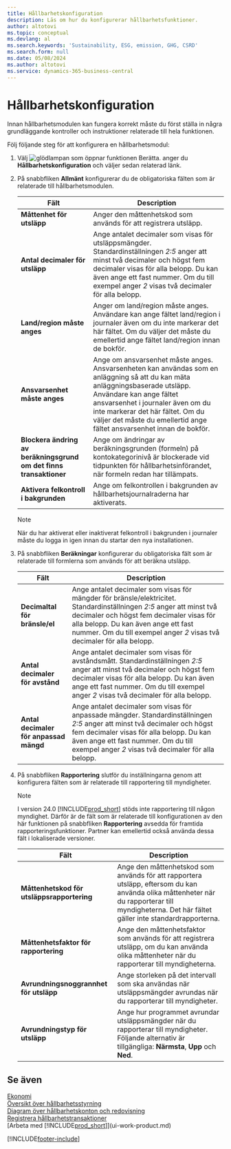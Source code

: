 ```yaml
---
title: Hållbarhetskonfiguration
description: Läs om hur du konfigurerar hållbarhetsfunktioner.
author: altotovi
ms.topic: conceptual
ms.devlang: al
ms.search.keywords: 'Sustainability, ESG, emission, GHG, CSRD'
ms.search.form: null
ms.date: 05/08/2024
ms.author: altotovi
ms.service: dynamics-365-business-central
---
```


# Hållbarhetskonfiguration

Innan hållbarhetsmodulen kan fungera korrekt måste du först ställa in några grundläggande kontroller och instruktioner relaterade till hela funktionen.

Följ följande steg för att konfigurera en hållbarhetsmodul:

1. Välj ![glödlampan som öppnar funktionen Berätta.](media/ui-search/search_small.png "Berätta vad du vill göra") anger du **Hållbarhetskonfiguration** och väljer sedan relaterad länk.
2. På snabbfliken **Allmänt** konfigurerar du de obligatoriska fälten som är relaterade till hållbarhetsmodulen.

    | Fält | Description |
    |-------|-------------|
    | **Måttenhet för utsläpp** | Anger den måttenhetskod som används för att registrera utsläpp. |
    | **Antal decimaler för utsläpp** | Ange antalet decimaler som visas för utsläppsmängder. Standardinställningen *2:5* anger att minst två decimaler och högst fem decimaler visas för alla belopp. Du kan även ange ett fast nummer. Om du till exempel anger *2* visas två decimaler för alla belopp. |
    | **Land/region måste anges** | Anger om land/region måste anges. Användare kan ange fältet land/region i journaler även om du inte markerar det här fältet. Om du väljer det måste du emellertid ange fältet land/region innan de bokför. |
    | **Ansvarsenhet måste anges** | Ange om ansvarsenhet måste anges. Ansvarsenheten kan användas som en anläggning så att du kan mäta anläggningsbaserade utsläpp. Användare kan ange fältet ansvarsenhet i journaler även om du inte markerar det här fältet. Om du väljer det måste du emellertid ange fältet ansvarsenhet innan de bokför. |
    | **Blockera ändring av beräkningsgrund om det finns transaktioner** | Ange om ändringar av beräkningsgrunden (formeln) på kontokategorinivå är blockerade vid tidpunkten för hållbarhetsinförandet, när formeln redan har tillämpats. |
    | **Aktivera felkontroll i bakgrunden** | Ange om felkontrollen i bakgrunden av hållbarhetsjournalraderna har aktiverats. |

    > [!NOTE]
    > När du har aktiverat eller inaktiverat felkontroll i bakgrunden i journaler måste du logga in igen innan du startar den nya installationen.

3. På snabbfliken **Beräkningar** konfigurerar du obligatoriska fält som är relaterade till formlerna som används för att beräkna utsläpp.

    | Fält | Description |
    |-------|-------------|
    | **Decimaltal för bränsle/el** | Ange antalet decimaler som visas för mängder för bränsle/elektricitet. Standardinställningen *2:5* anger att minst två decimaler och högst fem decimaler visas för alla belopp. Du kan även ange ett fast nummer. Om du till exempel anger *2* visas två decimaler för alla belopp. |
    | **Antal decimaler för avstånd** | Ange antalet decimaler som visas för avståndsmått. Standardinställningen *2:5* anger att minst två decimaler och högst fem decimaler visas för alla belopp. Du kan även ange ett fast nummer. Om du till exempel anger *2* visas två decimaler för alla belopp. |
    | **Antal decimaler för anpassad mängd** | Ange antalet decimaler som visas för anpassade mängder. Standardinställningen *2:5* anger att minst två decimaler och högst fem decimaler visas för alla belopp. Du kan även ange ett fast nummer. Om du till exempel anger *2* visas två decimaler för alla belopp. |

4. På snabbfliken **Rapportering** slutför du inställningarna genom att konfigurera fälten som är relaterade till rapportering till myndigheter.

    > [!NOTE]
    > I version 24.0 [!INCLUDE[prod_short](includes/prod_short.md)] stöds inte rapportering till någon myndighet. Därför är de fält som är relaterade till konfigurationen av den här funktionen på snabbfliken **Rapportering** avsedda för framtida rapporteringsfunktioner. Partner kan emellertid också använda dessa fält i lokaliserade versioner.

    | Fält | Description |
    |-------|-------------|
    | **Måttenhetskod för utsläppsrapportering** | Ange den måttenhetskod som används för att rapportera utsläpp, eftersom du kan använda olika måttenheter när du rapporterar till myndigheterna. Det här fältet gäller inte standardrapporterna. |
    | **Måttenhetsfaktor för rapportering** | Ange den måttenhetsfaktor som används för att registrera utsläpp, om du kan använda olika måttenheter när du rapporterar till myndigheterna. |
    | **Avrundningsnoggrannhet för utsläpp** | Ange storleken på det intervall som ska användas när utsläppsmängder avrundas när du rapporterar till myndigheter. |
    | **Avrundningstyp för utsläpp** | Ange hur programmet avrundar utsläppsmängder när du rapporterar till myndigheter. Följande alternativ är tillgängliga: **Närmsta**, **Upp** och **Ned**. |

## Se även

[Ekonomi](finance.md)  
[Översikt över hållbarhetsstyrning](finance-manage-sustainability.md)  
[Diagram över hållbarhetskonton och redovisning](finance-sustainability-accounts-ledger.md)  
[Registrera hållbarhetstransaktioner](finance-sustainability-journal.md)  
[Arbeta med [!INCLUDE[prod_short](includes/prod_short.md)]](ui-work-product.md)  

[!INCLUDE[footer-include](includes/footer-banner.md)]
